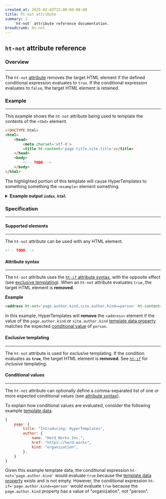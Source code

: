 ```yaml
---
created_at: 2025-02-03T12:00:00-08:00
title: ht-not attribute
summary: |
    `ht-not` attribute reference documentation.
breadcrumb: ht-not
---
```


## `ht-not` attribute reference

<auto-toc selectors='h3,h4,h5,h6'></auto-toc>

### Overview
------------

The `ht-not` [attribute] removes the target HTML element if the defined conditional expression evaluates to `true`.
If the conditional expression evaluates to `false`, the target HTML element is retained.

### Example
-----------


This example shows the `ht-not` attribute being used to template the contents of the `<tbd>` element.

<code-snippet ht-block filename='layout.html' highlight='8-10' with-line-numbers>

```html
<!DOCTYPE html>
<html>
    <head>
        <meta charset='utf-8'>
        <title ht-content='page.title,site.title'></title>
    </head>
    <body>
        <!-- TODO -->
    </body>
</html>
```

</code-snippet>

The highlighted portion of this template will cause HyperTemplates to something something the `<example>` element something.

<details><summary><strong>Example output <code>index.html</code></strong></summary>

Let's see what happens when we process this template with the following [template data].

```javascript
{}
```

The `<example>` element will be removed because the example template data did not contain a `page.title` property.

```html
<!DOCTYPE html>
<html>
    <head>
        <meta charset='utf-8'>
        <title ht-content='page.title,site.title'></title>
    </head>
    <body>
        <!-- TODO -->
    </body>
</html>
```

</details>

### Specification
-----------------

#### Supported elements
-----------------------

The `ht-not` attribute can be used with any HTML element.

```html
<!-- TODO -->
```

#### Attribute syntax
---------------------

The `ht-not` attribute uses the [`ht-if` attribute syntax], with the opposite effect (see [exclusive templating]).
When an `ht-not` attribute evaluates `true`, the target HTML element is **removed**.

**Example**

```html
<address ht-not='page.author.kind,site.author.kind==person' ht-content='page.author.address'></address>
```

In this example, HyperTemplates will **remove** the `<address>` element if the value of the `page.author.kind` or `site.author.kind` [template data property] matches the expected [conditional value] of `person`.

#### Exclusive templating
-------------------------

The `ht-not` attribute is used for _exclusive_ templating.
If the condition evaluates as **`true`**, the target HTML element is **removed**.
See [`ht-if`] for _inclusive_ templating.

#### Conditional values
-----------------------

The `ht-not` attribute can optionally define a comma-separated list of one or more expected conditional values (see [attribute syntax]).

To explain how conditional values are evaluated, consider the following example [template data]. 

```javascript
{
    page: {
        title: "Introducing: HyperTemplates",
        author: {
            name: "Herd Works Inc.",
            href: "https://herd.works",
            kind: "organization",
        },
    }
}
```

Given this example template data, the conditional expression `ht-not='page.author.kind'` would evaluate `true` because the [template data property] exists and is not empty.
However, the conditional expression `ht-if='page.author.kind==person'` would evaluate `true` because the `page.author.kind` property has a value of "organization", not "person".

<!-- Links -->
[attribute]: https://developer.mozilla.org/en-US/docs/Web/HTML/Attributes
[template data]: /docs/reference/core/data/
[template data property]: /docs/reference/core/data/#template-data-property
[template data properties]: /docs/reference/core/data/#template-data-property
[attribute syntax]: #attribute-syntax
[conditional value]: #conditional-values
[`ht-if`]: /docs/reference/core/attributes/ht-if/
[`ht-if` attribute syntax]: /docs/reference/core/attributes/ht-if/#attribute-syntax
[exclusive templating]: #exclusive-templating